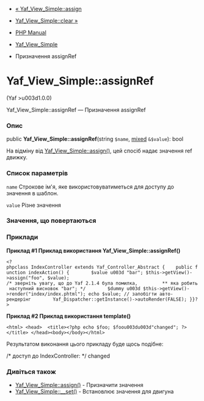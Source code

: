 - [« Yaf_View_Simple::assign](yaf-view-simple.assign.md)
- [Yaf_View_Simple::clear »](yaf-view-simple.clear.md)

- [PHP Manual](index.md)
- [Yaf_View_Simple](class.yaf-view-simple.md)
- Призначення assignRef

# Yaf_View_Simple::assignRef

(Yaf \>u003d1.0.0)

Yaf_View_Simple::assignRef — Призначення assignRef

### Опис

public **Yaf_View_Simple::assignRef**(string `$name`,
[mixed](language.types.declarations.md#language.types.declarations.mixed)
`&$value`): bool

На відміну від [Yaf_View_Simple::assign()](yaf-view-simple.assign.md),
цей спосіб надає значення ref движку.

### Список параметрів

`name`
Строкове ім'я, яке використовуватиметься для доступу до значення в
шаблон.

`value`
Різне значення

### Значення, що повертаються

### Приклади

**Приклад #1 Приклад використання **Yaf_View_Simple::assignRef()****

`<?phpclass IndexController extends Yaf_Controller_Abstract {    public function indexAction() {        $value u003d "bar"; $this->getView()->assign("foo", $value); /* зверніть увагу, що до Yaf 2.1.4 була помилка,         ** яка робить наступний висновок "bar"; */        $dummy u003d $this->getView()->render("index/index.phtml"); echo $value; // запобігти авто-рендерінг        Yaf_Dispatcher::getInstance()->autoRender(FALSE); }}?> `

**Приклад #2 Приклад використання **template()****

`<html> <head>  <title><?php echo $foo; $foou003du003d"changed"; ?></title> </head><body></body></html>`

Результатом виконання цього прикладу буде щось подібне:

/* доступ до IndexController: */
changed

### Дивіться також

- [Yaf_View_Simple::assign()](yaf-view-simple.assign.md) - Призначити
значення
- [Yaf_View_Simple::\_\_set()](yaf-view-simple.set.md) -
Встановлює значення для двигуна
